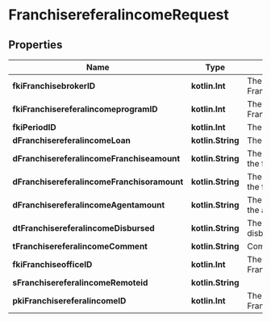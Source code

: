 
# FranchisereferalincomeRequest

## Properties
Name | Type | Description | Notes
------------ | ------------- | ------------- | -------------
**fkiFranchisebrokerID** | **kotlin.Int** | The unique ID of the Franchisebroker | 
**fkiFranchisereferalincomeprogramID** | **kotlin.Int** | The unique ID of the Franchisereferalincomeprogram | 
**fkiPeriodID** | **kotlin.Int** | The unique ID of the Period | 
**dFranchisereferalincomeLoan** | **kotlin.String** | The loan amount | 
**dFranchisereferalincomeFranchiseamount** | **kotlin.String** | The amount that will be given to the franchise | 
**dFranchisereferalincomeFranchisoramount** | **kotlin.String** | The amount that will be kept by the franchisor | 
**dFranchisereferalincomeAgentamount** | **kotlin.String** | The amount that will be given to the agent | 
**dtFranchisereferalincomeDisbursed** | **kotlin.String** | The date the amounts were disbursed | 
**tFranchisereferalincomeComment** | **kotlin.String** | Comment about the transaction | 
**fkiFranchiseofficeID** | **kotlin.Int** | The unique ID of the Franchisereoffice | 
**sFranchisereferalincomeRemoteid** | **kotlin.String** |  | 
**pkiFranchisereferalincomeID** | **kotlin.Int** | The unique ID of the Franchisereferalincome |  [optional]



